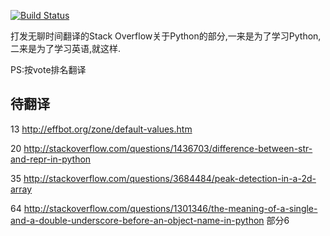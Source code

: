 [![Build Status](https://www.gitbook.io/button/status/book/taizilongxu/stackoverflow-about-python)](https://www.gitbook.io/book/taizilongxu/stackoverflow-about-python/activity)

打发无聊时间翻译的Stack Overflow关于Python的部分,一来是为了学习Python,二来是为了学习英语,就这样.

PS:按vote排名翻译

## 待翻译

13 http://effbot.org/zone/default-values.htm

20 http://stackoverflow.com/questions/1436703/difference-between-str-and-repr-in-python

35 http://stackoverflow.com/questions/3684484/peak-detection-in-a-2d-array

64 http://stackoverflow.com/questions/1301346/the-meaning-of-a-single-and-a-double-underscore-before-an-object-name-in-python 部分6
